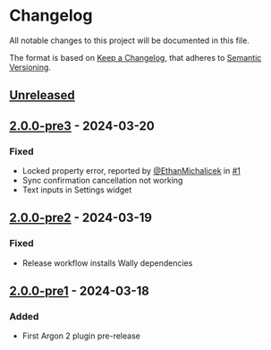 # Changelog

All notable changes to this project will be documented in this file.

The format is based on [Keep a Changelog](https://keepachangelog.com/en/1.1.0/), that adheres to [Semantic Versioning](https://semver.org/spec/v2.0.0.html).

## [Unreleased]

## [2.0.0-pre3] - 2024-03-20

### Fixed

-   Locked property error, reported by [@EthanMichalicek](https://github.com/EthanMichalicek) in [#1](https://github.com/argon-rbx/argon-roblox/issues/1)
-   Sync confirmation cancellation not working
-   Text inputs in Settings widget

## [2.0.0-pre2] - 2024-03-19

### Fixed

-   Release workflow installs Wally dependencies

## [2.0.0-pre1] - 2024-03-18

### Added

-   First Argon 2 plugin pre-release

[Unreleased]: https://github.com/argon-rbx/argon-roblox/compare/2.0.0-pre3...HEAD

[2.0.0-pre3]: https://github.com/argon-rbx/argon-roblox/compare/2.0.0-pre2...2.0.0-pre3

[2.0.0-pre2]: https://github.com/argon-rbx/argon-roblox/compare/2.0.0-pre1...2.0.0-pre2

[2.0.0-pre1]: https://github.com/argon-rbx/argon-roblox/compare/8d4d16c128b3400be5ec789bc2f10130e31182b7...2.0.0-pre1
